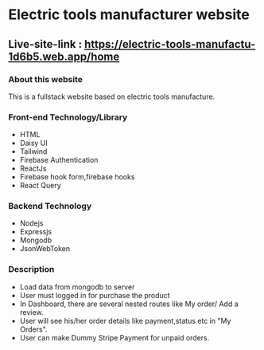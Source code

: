 # Electric tools manufacturer website

## Live-site-link : https://electric-tools-manufactu-1d6b5.web.app/home

### About this website
This is a fullstack website based on electric tools manufacture.

### Front-end Technology/Library
* HTML
* Daisy UI
* Tailwind
* Firebase Authentication
* ReactJs
* Firebase hook form,firebase hooks
* React Query

### Backend Technology
* Nodejs
* Expressjs
* Mongodb
* JsonWebToken

### Description
* Load data from mongodb to server 
* User must logged in for purchase the product
* In Dashboard, there are several nested routes like My order/ Add a review.
* User will see his/her order details like payment,status etc in "My Orders".
* User can make Dummy Stripe Payment for unpaid orders.

